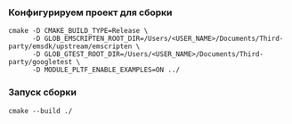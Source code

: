 ### Конфигурируем проект для сборки

```console
cmake -D CMAKE_BUILD_TYPE=Release \
      -D GLOB_EMSCRIPTEN_ROOT_DIR=/Users/<USER_NAME>/Documents/Third-party/emsdk/upstream/emscripten \
      -D GLOB_GTEST_ROOT_DIR=/Users/<USER_NAME>/Documents/Third-party/googletest \
      -D MODULE_PLTF_ENABLE_EXAMPLES=ON ../
```

### Запуск сборки

```console
cmake --build ./
```
